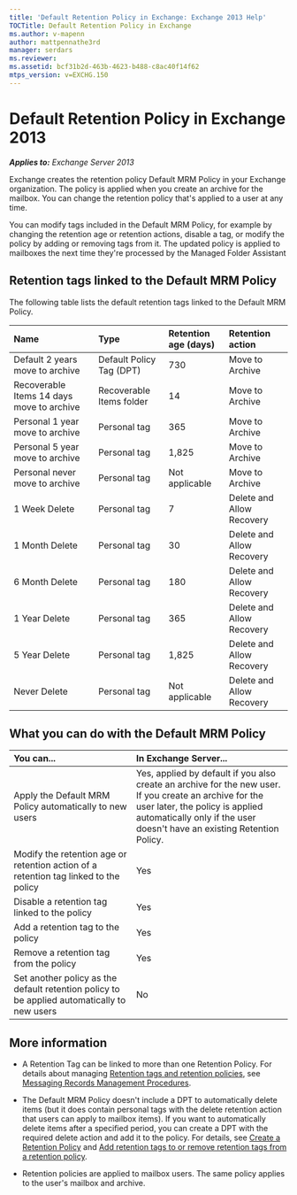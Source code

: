 ```yaml
---
title: 'Default Retention Policy in Exchange: Exchange 2013 Help'
TOCTitle: Default Retention Policy in Exchange
ms.author: v-mapenn
author: mattpennathe3rd
manager: serdars
ms.reviewer: 
ms.assetid: bcf31b2d-463b-4623-b488-c8ac40f14f62
mtps_version: v=EXCHG.150
---
```


# Default Retention Policy in Exchange 2013

_**Applies to:** Exchange Server 2013_

Exchange creates the retention policy Default MRM Policy in your Exchange organization. The policy is applied when you create an archive for the mailbox. You can change the retention policy that's applied to a user at any time.

You can modify tags included in the Default MRM Policy, for example by changing the retention age or retention actions, disable a tag, or modify the policy by adding or removing tags from it. The updated policy is applied to mailboxes the next time they're processed by the Managed Folder Assistant

## Retention tags linked to the Default MRM Policy

The following table lists the default retention tags linked to the Default MRM Policy.

|**Name**|**Type**|**Retention age (days)**|**Retention action**|
|:-----|:-----|:-----|:-----|
|Default 2 years move to archive|Default Policy Tag (DPT)|730|Move to Archive|
|Recoverable Items 14 days move to archive|Recoverable Items folder|14|Move to Archive|
|Personal 1 year move to archive|Personal tag|365|Move to Archive|
|Personal 5 year move to archive|Personal tag|1,825|Move to Archive|
|Personal never move to archive|Personal tag|Not applicable|Move to Archive|
|1 Week Delete|Personal tag|7|Delete and Allow Recovery|
|1 Month Delete|Personal tag|30|Delete and Allow Recovery|
|6 Month Delete|Personal tag|180|Delete and Allow Recovery|
|1 Year Delete|Personal tag|365|Delete and Allow Recovery|
|5 Year Delete|Personal tag|1,825|Delete and Allow Recovery|
|Never Delete|Personal tag|Not applicable|Delete and Allow Recovery|

## What you can do with the Default MRM Policy

|**You can...**|**In Exchange Server...**|
|:-----|:-----|
|Apply the Default MRM Policy automatically to new users|Yes, applied by default if you also create an archive for the new user. <br/> If you create an archive for the user later, the policy is applied automatically only if the user doesn't have an existing Retention Policy.|
|Modify the retention age or retention action of a retention tag linked to the policy|Yes|
|Disable a retention tag linked to the policy|Yes|
|Add a retention tag to the policy|Yes|
|Remove a retention tag from the policy|Yes|
|Set another policy as the default retention policy to be applied automatically to new users|No|

## More information

- A Retention Tag can be linked to more than one Retention Policy. For details about managing [Retention tags and retention policies](retention-tags-and-policies-exchange-2013-help.md), see [Messaging Records Management Procedures](messaging-records-management-procedures-exchange-2013-help.md).

- The Default MRM Policy doesn't include a DPT to automatically delete items (but it does contain personal tags with the delete retention action that users can apply to mailbox items). If you want to automatically delete items after a specified period, you can create a DPT with the required delete action and add it to the policy. For details, see [Create a Retention Policy](create-a-retention-policy-exchange-2013-help.md) and [Add retention tags to or remove retention tags from a retention policy](add-or-remove-retention-tags-exchange-2013-help.md).

- Retention policies are applied to mailbox users. The same policy applies to the user's mailbox and archive.
